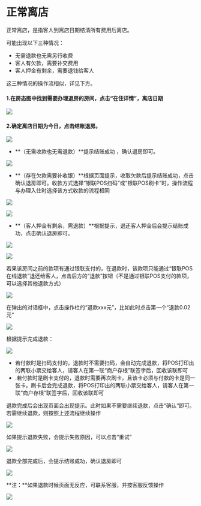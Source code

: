 # 正常离店

正常离店，是指客人到离店日期结清所有费用后离店。

可能出现以下三种情况：

* 无需退款也无需另行收费
* 客人有欠款，需要补交费用
* 客人押金有剩余，需要退钱给客人

这三种情况的操作流相似，详见下方。



#### 1.在房态图中找到需要办理退房的房间，点击“在住详情”，离店日期

![](../../.gitbook/assets/image%20%28653%29.png)

#### 2.确定离店日期为今日，点击结账退房。

![](../../.gitbook/assets/image%20%28699%29.png)

* **（无需收款也无需退款）**提示结账成功 ，确认退房即可。

![](../../.gitbook/assets/image%20%28245%29.png)

* **（存在欠款需要补收银）**根据页面提示，收取欠款后提示结账成功，点击确认退房即可。收款方式选择“银联POS扫码”或“银联POS刷卡”时，操作流程与办理入住时选择该方式收款的流程相同

![](../../.gitbook/assets/image%20%28113%29.png)

![](../../.gitbook/assets/image%20%28225%29.png)

* **（客人押金有剩余，需退款）**根据提示，退还客人押金后会提示结账成功，点击确认退房即可。

![](../../.gitbook/assets/image%20%28572%29.png)

![](../../.gitbook/assets/image%20%28449%29.png)

若果该房间之前的款项有通过银联支付的，在退款时，该款项只能通过“银联POS在线退款”退还给客人，点击后方的“退款”按钮（不是通过银联POS支付的款项，可以选择其他退款方式）

![](../../.gitbook/assets/image%20%28180%29.png)

在弹出的对话框中，点击操作栏的“退款xxx元”，比如此时点击第一个“退款0.02元”

![](../../.gitbook/assets/image%20%28115%29.png)

根据提示完成退款：

![](../../.gitbook/assets/image%20%28536%29.png)

* 若付款时是扫码支付的，退款时不需要扫码，会自动完成退款，将POS打印出的两联小票交给客人，请客人在第一联“商户存根”联签字后，回收该联即可
* .若付款时是刷卡支付的，退款时需要再次刷卡，且该卡必须与付款的卡是同一张卡。刷卡后会完成退款，将POS打印出的两联小票交给客人，请客人在第一联“商户存根”联签字后，回收该联即可

退款完成后会出现页面会出现提示。此时如果不需要继续退款，点击“确认“即可。若需继续退款，则按照上述流程继续操作

![](../../.gitbook/assets/image%20%28388%29.png)

如果提示退款失败，会提示失败原因，可以点击“重试”

![](../../.gitbook/assets/image%20%28812%29.png)

退款全部完成后，会提示结账成功，确认退房即可

![](../../.gitbook/assets/image%20%28227%29.png)

**注：**如果退款时候页面无反应，可联系客服，并按客服反馈操作

![](../../.gitbook/assets/image%20%28656%29.png)

